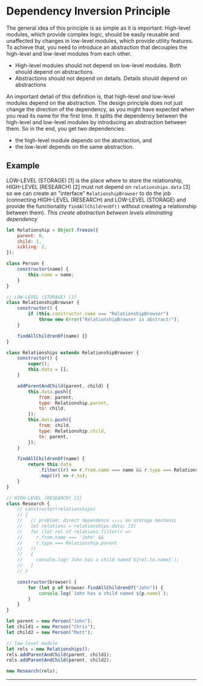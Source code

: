 # Dependency Inversion Principle

The general idea of this principle is as simple as it is important: High-level modules, which provide complex logic, should be easily reusable and unaffected by changes in low-level modules, which provide utility features. To achieve that, you need to introduce an abstraction that decouples the high-level and low-level modules from each other.

- High-level modules should not depend on low-level modules. Both should depend on abstractions.
- Abstractions should not depend on details. Details should depend on abstractions

An important detail of this definition is, that high-level *and* low-level modules depend on the abstraction. The design principle does not just change the direction of the dependency, as you might have expected when you read its name for the first time. It splits the dependency between the high-level and low-level modules by introducing an abstraction between them. So in the end, you get two dependencies:

- the high-level module depends on the abstraction, and
- the low-level depends on the same abstraction.

## Example

LOW-LEVEL (STORAGE) [1] is the place where to store the relationship, HIGH-LEVEL (RESEARCH) [2] must not depend on `relationships.data` [3] so we can create an "interface" `RelationshipBrowser` to do the job (connecting HIGH-LEVEL (RESEARCH) and LOW-LEVEL (STORAGE) and provide the functionality `findAllChildrenOf()` without creating a relationship between them). _This create abstraction between levels eliminating dependency_

```js
let Relationship = Object.freeze({
	parent: 0,
	child: 1,
	sibling: 2,
});

class Person {
	constructor(name) {
		this.name = name;
	}
}

// LOW-LEVEL (STORAGE) [1]
class RelationshipBrowser {
	constructor() {
		if (this.constructor.name === "RelationshipBrowser")
			throw new Error("RelationshipBrowser is abstract!");
	}

	findAllChildrenOf(name) {}
}

class Relationships extends RelationshipBrowser {
	constructor() {
		super();
		this.data = [];
	}

	addParentAndChild(parent, child) {
		this.data.push({
			from: parent,
			type: Relationship.parent,
			to: child,
		});
		this.data.push({
			from: child,
			type: Relationship.child,
			to: parent,
		});
	}

	findAllChildrenOf(name) {
		return this.data
			.filter((r) => r.from.name === name && r.type === Relationship.parent)
			.map((r) => r.to);
	}
}

// HIGH-LEVEL (RESEARCH) [2]
class Research {
	// constructor(relationships)
	// {
	//   // problem: direct dependence ↓↓↓↓ on storage mechanic
	//   let relations = relationships.data; [3]
	//   for (let rel of relations.filter(r =>
	//     r.from.name === 'John' &&
	//     r.type === Relationship.parent
	//   ))
	//   {
	//     console.log(`John has a child named ${rel.to.name}`);
	//   }
	// }

	constructor(browser) {
		for (let p of browser.findAllChildrenOf("John")) {
			console.log(`John has a child named ${p.name}`);
		}
	}
}

let parent = new Person("John");
let child1 = new Person("Chris");
let child2 = new Person("Matt");

// low-level module
let rels = new Relationships();
rels.addParentAndChild(parent, child1);
rels.addParentAndChild(parent, child2);

new Research(rels);
```

---
